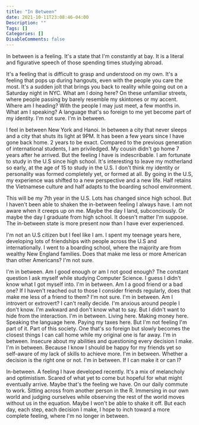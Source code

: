 ```yaml
---
title: "In Between"
date: 2021-10-11T23:08:46-04:00
Description: ""
Tags: []
Categories: []
DisableComments: false
---
```


In between is a feeling. It's a state that I'm constantly at bay. It is a literal and figurative speech of those spending times studying abroad.

It's a feeling that is difficult to grasp and understood on my own. It's a feeling that pops up during hangouts, even with the people you care the most. It's a sudden jolt that brings you back to reality while going out on a Saturday night in NYC. What am I doing here? On these unfamiliar streets, where people passing by barely resemble my skintones or my accent. Where am I heading? With the people I may just meet, a few months in. What am I speaking? A language that's so foreign to me yet become part of my identity. I'm not sure. I'm in between.

I feel in between New York and Hanoi. In between a city that never sleeps and a city that shuts its light at 9PM. It has been a few years since I have gone back home. 2 years to be exact. Compared to the previous generation of international students, I am priviledged. My cousin didn't go home 7 years after he arrived. But the feeling I have is indescribable. I am fortunate to study in the U.S since high school. It's interesting to leave my motherland so early, at the age of 15 to study in the U.S. I don't think my identity or personality was formed completely yet, or formed at all. By going in the U.S, my experience was shifted to a new perspective and a new life. Half retains the Vietnamese culture and half adapts to the boarding school environment.

This will be my 7th year in the U.S. Lots has changed since high school. But I haven't been able to shaken the in-between feeling I always have. I am not aware when it creeps up on me. Maybe the day I land, subconciously. Or maybe the day I graduate from high school. It doesn't matter I'm suppose. The in-between state is more present now than I have ever experienced.

I'm not an U.S citizen but I feel like I am. I spent my teenage years here, developing lots of friendships with people across the U.S and internationally. I went to a boarding school, where the majority are from wealthy New England families. Does that make me less or more American than other Americans? I'm not sure.

I'm in between. Am I good enough or am I not good enough? The constant question I ask myself while studying Computer Science. I guess I didn't know what I got myself into. I'm in between. Am I a good friend or a bad one? If I haven't reached out to those I consider friends regularly, does that make me less of a friend to them? I'm not sure. I'm in between. Am I introvert or extrovert? I can't really decide. I'm anxious around people I don't know. I'm awkward and don't know what to say. But I didn't want to hide from the interaction. I'm in between. Living here. Making money here. Speaking the language here. Paying my taxes here. But I'm not feeling I'm part of it. Part of this society. One that's so foreign but slowly becomes the closest things I can call home while my original one is far away. I'm in between. Insecure about my abilities and questioning every decision I make. I'm in between. Because I know I should be happy for my friends yet so self-aware of my lack of skills to achieve more. I'm in between. Whether a decision is the right one or not. I'm in between. If I can make it or can I?

In-between. A feeling I have developed recently. It's a mix of melancholy and optimistism. Scared of what yet to come but hopeful for what might eventually arrive. Maybe that's the feeling we have. On our daily commute to work. Sitting across from another person in the R. Immersing in our own world and judging ourselves while observing the rest of the world moves without us in the equation. Maybe I won't be able to shake it off. But each day, each step, each decision I make, I hope to inch toward a more complete feeling, where I'm no longer in between.
